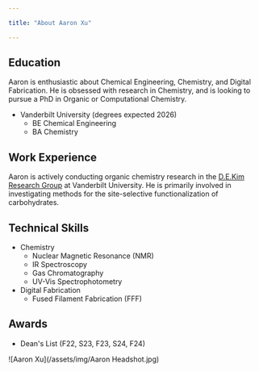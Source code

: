 ```yaml
---

title: "About Aaron Xu"

---
```


## Education

Aaron is enthusiastic about Chemical Engineering, Chemistry, and Digital Fabrication. He is obsessed with research in Chemistry, and is looking to pursue a PhD in Organic or Computational Chemistry.

* Vanderbilt University (degrees expected 2026)
  * BE Chemical Engineering
  * BA Chemistry

## Work Experience

Aaron is actively conducting organic chemistry research in the [D.E.Kim Research Group](https://www.dekimgroup.com/research) at Vanderbilt University. He is primarily involved in investigating methods for the site-selective functionalization of carbohydrates.

## Technical Skills

* Chemistry
  * Nuclear Magnetic Resonance (NMR)
  * IR Spectroscopy
  * Gas Chromatography
  * UV-Vis Spectrophotometry
* Digital Fabrication
  * Fused Filament Fabrication (FFF)

## Awards

* Dean's List (F22, S23, F23, S24, F24)

![Aaron Xu](/assets/img/Aaron Headshot.jpg)

